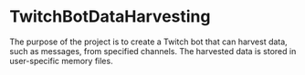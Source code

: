 # TwitchBotDataHarvesting
The purpose of the project is to create a Twitch bot that can harvest data, such as messages, from specified channels. The harvested data is stored in user-specific memory files.
